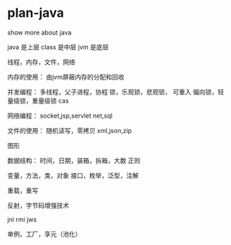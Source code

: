 # plan-java
show more about java

java 是上层
class 是中层
jvm 是底层

线程，内存，文件，网络

内存的使用：
由jvm屏蔽内存的分配和回收

并发编程：
多线程，父子进程，协程
锁，乐观锁，悲观锁，
可重入
偏向锁，轻量级锁，重量级锁
cas

网络编程：
socket,jsp,servlet
net,sql

文件的使用：
随机读写，零拷贝
xml,json,zip

图形

数据结构：
时间，日期，装箱，拆箱，大数
正则


变量，方法，类，对象
接口，枚举，泛型，注解

重载，重写

反射，字节码增强技术

jni
rmi
jws


单例，工厂，享元（池化）